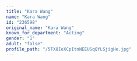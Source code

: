 ```yaml
---
title: "Kara Wang"
name: "Kara Wang"
id: "236598"
original_name: "Kara Wang"
known_for_department: "Acting"
gender: "1"
adult: "false"
profile_path: "/5TX8IeXCpItnNEEUSqQYLSjigHe.jpg"
---
```

